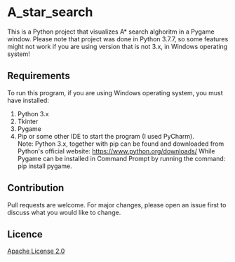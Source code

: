 # A_star_search
This is a Python project that visualizes A* search alghoritm in a Pygame window. Please note that project was done in Python 3.7.7, so some features might not work if you are using version that is not 3.x, in Windows operating system!
## Requirements
To run this program, if you are using Windows operating system, you must have installed:
1. Python 3.x
2. Tkinter
3. Pygame
4. Pip or some other IDE to start the program (I used PyCharm). <br/>
Note: Python 3.x, together with pip can be found and downloaded from Python's official website: https://www.python.org/downloads/
While Pygame can be installed in Command Prompt by running the command: pip install pygame.
## Contribution
Pull requests are welcome. For major changes, please open an issue first to discuss what you would like to change.
## Licence
[Apache License 2.0](https://choosealicense.com/licenses/apache-2.0/)
